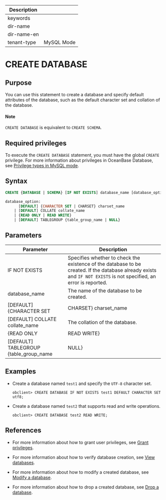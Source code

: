 | Description   |                 |
|---------------|-----------------|
| keywords      |                 |
| dir-name      |                 |
| dir-name-en   |                 |
| tenant-type   | MySQL Mode      |

# CREATE DATABASE

## Purpose

You can use this statement to create a database and specify default attributes of the database, such as the default character set and collation of the database.

<main id="notice" type='explain'>
  <h4>Note</h4>
  <p><code>CREATE DATABASE</code> is equivalent to <code>CREATE SCHEMA</code>.</p>
</main>

## Required privileges

To execute the `CREATE DATABASE` statement, you must have the global `CREATE` privilege. For more information about privileges in OceanBase Database, see [Privilege types in MySQL mode](../../../../../600.manage/500.security-and-permissions/300.access-control/200.user-and-permission/200.permission-of-mysql-mode/100.permission-classification-of-mysql.md).

## Syntax

```sql
CREATE {DATABASE | SCHEMA} [IF NOT EXISTS] database_name [database_option...]

database_option:  
      [DEFAULT] {CHARACTER SET | CHARSET} charset_name 
    | [DEFAULT] COLLATE collate_name 
    | {READ ONLY | READ WRITE} 
    | [DEFAULT] TABLEGROUP {table_group_name | NULL}
```

## Parameters

| Parameter | Description |
|-------|-----------|
| IF NOT EXISTS | Specifies whether to check the existence of the database to be created. If the database already exists and `IF NOT EXISTS` is not specified, an error is reported.  |
| database_name | The name of the database to be created.  |
| \[DEFAULT] {CHARACTER SET | CHARSET} charset_name | The character set of the database.  |
| \[DEFAULT] COLLATE collate_name | The collation of the database.  |
| {READ ONLY | READ WRITE} | The read/write property of the database. <ul><li>`READ ONLY`: specifies that the database is in read-only mode and no write operations are allowed for the database. </li><li>`READ WRITE`: specifies that the database is in read/write mode and both read and write operations are allowed for the database. </li></ul> |
| \[DEFAULT] TABLEGROUP {table_group_name | NULL} | The default table group of the database. You can specify a table group or cancel the default table group for the database.  |

## Examples

* Create a database named `test1` and specify the `UTF-8` character set.

   ```shell
   obclient> CREATE DATABASE IF NOT EXISTS test1 DEFAULT CHARACTER SET utf8;
   ```

* Create a database named `test2` that supports read and write operations.

   ```shell
   obclient> CREATE DATABASE test2 READ WRITE;
   ```

## References

* For more information about how to grant user privileges, see [Grant privileges](../../../../../600.manage/500.security-and-permissions/300.access-control/200.user-and-permission/200.permission-of-mysql-mode/200.authority-of-mysql-mode.md).

* For more information about how to verify database creation, see [View databases](../../../../../700.reference/300.database-object-management/100.manage-object-of-mysql-mode/100.manage-databases-of-mysql-mode/200.view-a-database-of-mysql-mode.md).

* For more information about how to modify a created database, see [Modify a database](../../../../../700.reference/300.database-object-management/100.manage-object-of-mysql-mode/100.manage-databases-of-mysql-mode/300.modify-a-database-of-mysql-mode.md).

* For more information about how to drop a created database, see [Drop a database](../../../../../700.reference/300.database-object-management/100.manage-object-of-mysql-mode/100.manage-databases-of-mysql-mode/400.delete-a-database-of-mysql-mode.md).